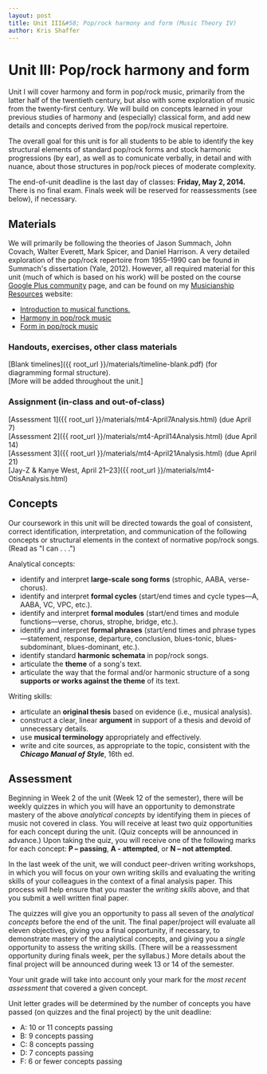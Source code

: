 ```yaml
---
layout: post
title: Unit III&#58; Pop/rock harmony and form (Music Theory IV)
author: Kris Shaffer
---
```


# Unit III: Pop/rock harmony and form #

Unit I will cover harmony and form in pop/rock music, primarily from the latter half of the twentieth century, but also with some exploration of music from the twenty-first century. We will build on concepts learned in your previous studies of harmony and (especially) classical form, and add new details and concepts derived from the pop/rock musical repertoire.

The overall goal for this unit is for all students to be able to identify the key structural elements of standard pop/rock forms and stock harmonic progressions (by ear), as well as to comunicate verbally, in detail and with nuance, about those structures in pop/rock pieces of moderate complexity.

The end-of-unit deadline is the last day of classes: **Friday, May 2, 2014.** There is no final exam. Finals week will be reserved for reassessments (see below), if necessary.

## Materials ##

We will primarily be following the theories of Jason Summach, John Covach, Walter Everett, Mark Spicer, and Daniel Harrison. A very detailed exploration of the pop/rock repertoire from 1955–1990 can be found in Summach's dissertation (Yale, 2012). However, all required material for this unit (much of which is based on his work) will be posted on the course [Google Plus community](https://plus.google.com/u/1/communities/118350994807708327963) page, and can be found on my [Musicianship Resources](http://kris.shaffermusic.com/musicianship) website:

- [Introduction to musical functions.](http://kris.shaffermusic.com/musicianship/functions.html)  
- [Harmony in pop/rock music](http://kris.shaffermusic.com/musicianship/popRockHarmony.html)  
- [Form in pop/rock music](http://kris.shaffermusic.com/musicianship/popRockForm.html)  


### Handouts, exercises, other class materials ###

[Blank timelines]({{ root_url }}/materials/timeline-blank.pdf) (for diagramming formal structure).  
[More will be added throughout the unit.]

### Assignment (in-class and out-of-class) ###

[Assessment 1]({{ root_url }}/materials/mt4-April7Analysis.html) (due April 7)  
[Assessment 2]({{ root_url }}/materials/mt4-April14Analysis.html) (due April 14)  
[Assessment 3]({{ root_url }}/materials/mt4-April21Analysis.html) (due April 21)  
[Jay-Z & Kanye West, April 21–23]({{ root_url }}/materials/mt4-OtisAnalysis.html)

## Concepts ##

Our coursework in this unit will be directed towards the goal of consistent, correct identification, interpretation, and communication of the following concepts or structural elements in the context of normative pop/rock songs. (Read as "I can . . .")

Analytical concepts:

- identify and interpret **large-scale song forms** (strophic, AABA, verse-chorus).  
- identify and interpret **formal cycles** (start/end times and cycle types—A, AABA, VC, VPC, etc.).  
- identify and interpret **formal modules** (start/end times and module functions—verse, chorus, strophe, bridge, etc.).  
- identify and interpret **formal phrases** (start/end times and phrase types—statement, response, departure, conclusion, blues-tonic, blues-subdominant, blues-dominant, etc.).  
- identify standard **harmonic schemata** in pop/rock songs.  
- articulate the **theme** of a song's text.  
- articulate the way that the formal and/or harmonic structure of a song **supports or works against the theme** of its text.

Writing skills:

- articulate an **original thesis** based on evidence (i.e., musical analysis).  
- construct a clear, linear **argument** in support of a thesis and devoid of unnecessary details.  
- use **musical terminology** appropriately and effectively.  
- write and cite sources, as appropriate to the topic, consistent with the ***Chicago Manual of Style***, 16th ed.  


## Assessment ##

Beginning in Week 2 of the unit (Week 12 of the semester), there will be weekly quizzes in which you will have an opportunity to demonstrate mastery of the above *analytical concepts* by identifying them in pieces of music not covered in class. You will receive at least two quiz opportunities for each concept during the unit. (Quiz concepts will be announced in advance.) Upon taking the quiz, you will receive one of the following marks for each concept: **P – passing**, **A - attempted**, or **N – not attempted**. 

In the last week of the unit, we will conduct peer-driven writing workshops, in which you will focus on your own writing skills and evaluating the writing skills of your colleagues in the context of a final analysis paper. This process will help ensure that you master the *writing skills* above, and that you submit a well written final paper.

The quizzes will give you an opportunity to pass all seven of the *analytical concepts* before the end of the unit. The final paper/project will evaluate all eleven objectives, giving you a final opportunity, if necessary, to demonstrate mastery of the analytical concepts, and giving you a *single* opportunity to assess the writing skills. (There will be a reassessment opportunity during finals week, per the syllabus.) More details about the final project will be announced during week 13 or 14 of the semester.

Your unit grade will take into account only your mark for the *most recent assessment* that covered a given concept.

Unit letter grades will be determined by the number of concepts you have passed (on quizzes and the final project) by the unit deadline:

- A: 10 or 11 concepts passing
- B: 9 concepts passing  
- C: 8 concepts passing  
- D: 7 concepts passing  
- F: 6 or fewer concepts passing


